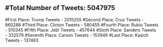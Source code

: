 #Total Number of Tweets: 5047975 
---
#First Place: Trump Tweets - 2015255
#Second Place: Cruz Tweets - 860288
#Third Place: Clinton Tweets - 580455
#Fourth Place: Rubio Tweets - 510345
#Fifth Place: Jeb! Tweets - 457644
#Sixth Place: Sanders Tweets - 332579
#Seventh Place: Carson Tweets - 153946
#Last Place: Kasich Tweets - 137463
